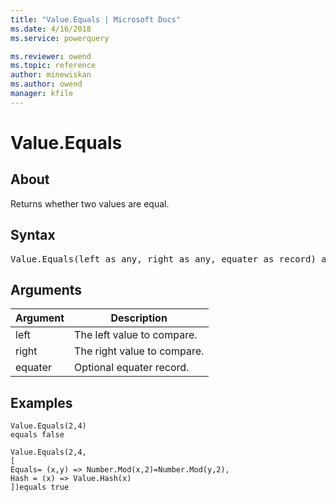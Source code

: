 ```yaml
---
title: "Value.Equals | Microsoft Docs"
ms.date: 4/16/2018
ms.service: powerquery

ms.reviewer: owend
ms.topic: reference
author: minewiskan
ms.author: owend
manager: kfile
---
```

# Value.Equals

  
## About  
Returns whether two values are equal.  
  
## Syntax

<pre>
Value.Equals(left as any, right as any, equater as record) as logical  
</pre>
  
## Arguments  
  
|Argument|Description|  
|------------|---------------|  
|left|The left value to compare.|  
|right|The right value to compare.|  
|equater|Optional equater record.|  
  
## Examples  
  
```powerquery-m
Value.Equals(2,4)   
equals false  
```  
  
```powerquery-m 
Value.Equals(2,4,  
[     
Equals= (x,y) => Number.Mod(x,2)=Number.Mod(y,2),     
Hash = (x) => Value.Hash(x)  
])equals true  
```  
